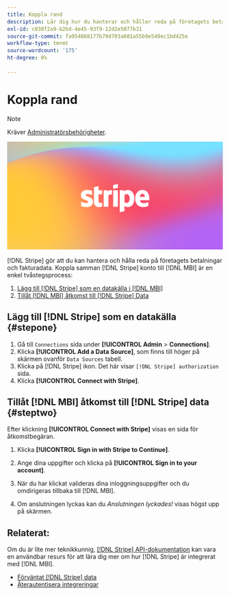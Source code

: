 ```yaml
---
title: Koppla rand
description: Lär dig hur du hanterar och håller reda på företagets betalningar och fakturadata.
exl-id: c038f2a9-b2bd-4e45-93f9-12d2e5077b31
source-git-commit: fa954868177b79d703a601a55b9e549ec1bd425e
workflow-type: tm+mt
source-wordcount: '175'
ht-degree: 0%

---
```


# Koppla rand

>[!NOTE]
>
>Kräver [Administratörsbehörigheter](../../../administrator/user-management/user-management.md).

![](../../../assets/stripe-logo.png)

[!DNL Stripe] gör att du kan hantera och hålla reda på företagets betalningar och fakturadata. Koppla samman [!DNL Stripe] konto till [!DNL MBI] är en enkel tvåstegsprocess:

1. [Lägg till [!DNL Stripe] som en datakälla i [!DNL MBI]](#stepone)
1. [Tillåt [!DNL MBI] åtkomst till [!DNL Stripe] Data](#steptwo)

## Lägg till [!DNL Stripe] som en datakälla {#stepone}

1. Gå till `Connections` sida under **[!UICONTROL Admin** > **Connections]**.
1. Klicka **[!UICONTROL Add a Data Source]**, som finns till höger på skärmen ovanför `Data Sources` tabell.
1. Klicka på [!DNL Stripe] ikon. Det här visar `[!DNL Stripe] authorization` sida.
1. Klicka **[!UICONTROL Connect with Stripe]**.

## Tillåt [!DNL MBI] åtkomst till [!DNL Stripe] data {#steptwo}

Efter klickning **[!UICONTROL Connect with Stripe]** visas en sida för åtkomstbegäran.

1. Klicka **[!UICONTROL Sign in with Stripe to Continue]**.

1. Ange dina uppgifter och klicka på **[!UICONTROL Sign in to your account]**.

1. När du har klickat valideras dina inloggningsuppgifter och du omdirigeras tillbaka till [!DNL MBI].

1. Om anslutningen lyckas kan du *Anslutningen lyckades!* visas högst upp på skärmen.

## Relaterat:

Om du är lite mer teknikkunnig, [[!DNL Stripe] API-dokumentation](https://stripe.com/docs/api) kan vara en användbar resurs för att lära dig mer om hur [!DNL Stripe] är integrerat med [!DNL MBI].

* [Förväntat [!DNL Stripe] data](../integrations/stripe-data.md)
* [Återautentisera integreringar](https://experienceleague.adobe.com/docs/commerce-knowledge-base/kb/how-to/mbi-reauthenticating-integrations.html?lang=en)

